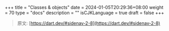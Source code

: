 +++
title = "Classes & objects"
date = 2024-01-05T20:29:36+08:00
weight = 70
type = "docs"
description = ""
isCJKLanguage = true
draft = false
+++

> 原文: [https://dart.dev/#sidenav-2-8](https://dart.dev/#sidenav-2-8)

